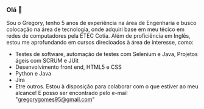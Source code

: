 ### Olá 👋
Sou o Gregory, tenho 5 anos de experiência na área de Engenharia e busco colocação na área de tecnologia, onde adquiri base em meu técico em redes de computadores pela ETEC Cotia. Além de proficiência em Inglês, estou me aprofundando em cursos direcioados à área de interesse, como:
- Testes de software, automação de testes com Selenium e Java, Projetos ágeis com SCRUM e JUit
- Desenvolvimento front end, HTML5 e CSS
- Python e Java
- Jira
- Etre outros.
Estou à disposição para colaborar com o que estiver ao meu alcance! E posso ser encontrado pelo e-mail 
"gregorygomes95@gmail.com"
